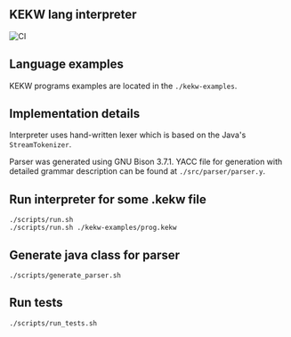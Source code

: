## KEKW lang interpreter

![CI](https://github.com/k1rill-fedoseev/kekw-compiler/workflows/CI/badge.svg?branch=master)

## Language examples
KEKW programs examples are located in the `./kekw-examples`.

## Implementation details
Interpreter uses hand-written lexer which is based on the Java's `StreamTokenizer`.

Parser was generated using GNU Bison 3.7.1.
YACC file for generation with detailed grammar description can be found at `./src/parser/parser.y`.

## Run interpreter for some .kekw file
```shell script
./scripts/run.sh
./scripts/run.sh ./kekw-examples/prog.kekw  
```

## Generate java class for parser
```shell script
./scripts/generate_parser.sh
```

## Run tests
```shell script
./scripts/run_tests.sh
```
